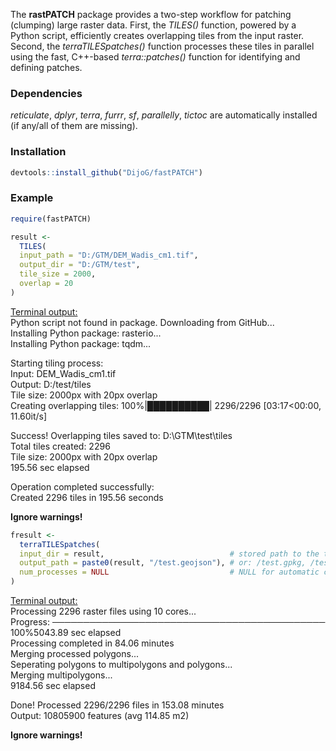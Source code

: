 The **rastPATCH** package provides a two-step workflow for patching (clumping) large raster data. 
First, the *TILES()* function, powered by a Python script, efficiently creates overlapping tiles from the input raster. 
Second, the *terraTILESpatches()* function processes these tiles in parallel using the fast, C++-based *terra::patches()* function for identifying and defining patches.

### Dependencies
*reticulate*, *dplyr*, *terra*, *furrr*, *sf*, *parallelly*, *tictoc* are automatically installed (if any/all of them are missing).

### Installation

```r
devtools::install_github("DijoG/fastPATCH")
```
### Example

```r
require(fastPATCH)

result <- 
  TILES(
  input_path = "D:/GTM/DEM_Wadis_cm1.tif",
  output_dir = "D:/GTM/test",
  tile_size = 2000,
  overlap = 20
)
```
<ins>Terminal output:</ins><br/>
Python script not found in package. Downloading from GitHub...<br/>
Installing Python package: rasterio...<br/>
Installing Python package: tqdm...<br/>

Starting tiling process:<br/>
    Input: DEM_Wadis_cm1.tif<br/>
    Output: D:/test/tiles<br/>
    Tile size: 2000px with 20px overlap<br/>
Creating overlapping tiles: 100%|██████████| 2296/2296 [03:17<00:00, 11.60it/s]<br/>

Success! Overlapping tiles saved to: D:\GTM\test\tiles<br/>
Total tiles created: 2296<br/>
Tile size: 2000px with 20px overlap<br/>
195.56 sec elapsed<br/>

Operation completed successfully:<br/>
Created 2296 tiles in 195.56 seconds

**Ignore warnings!**

```r
fresult <- 
  terraTILESpatches(
  input_dir = result,                            # stored path to the tiled .tifs' directory
  output_path = paste0(result, "/test.geojson"), # or: /test.gpkg, /test.shp
  num_processes = NULL                           # NULL for automatic core detection capped at 10 cores
)
```
<ins>Terminal output:</ins><br/>
Processing 2296 raster files using 10 cores...<br/>
 Progress: ──────────────────────────────────────────── 100%5043.89 sec elapsed<br/>
Processing completed in 84.06 minutes<br/>
Merging processed polygons...<br/>
Seperating polygons to multipolygons and polygons...<br/>
Merging multipolygons...<br/>
9184.56 sec elapsed<br/>

Done! Processed 2296/2296 files in 153.08 minutes<br/>
Output: 10805900 features (avg 114.85 m2)<br/>

**Ignore warnings!**
